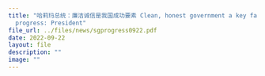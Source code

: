 ```yaml
---
title: "哈莉玛总统：廉洁诚信是我国成功要素 Clean, honest government a key factor in Singapores
  progress: President"
file_url: ../files/news/sgprogress0922.pdf
date: 2022-09-22
layout: file
description: ""
image: ""
---
```

